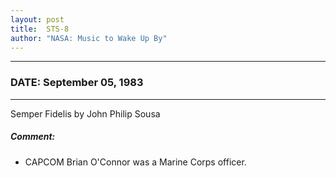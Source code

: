 ```yaml
---
layout: post
title:  STS-8
author: "NASA: Music to Wake Up By"
---
```


----
### DATE: September 05, 1983
----
Semper Fidelis by John Philip Sousa

##### Comment:
* CAPCOM Brian O'Connor was a Marine Corps officer.

